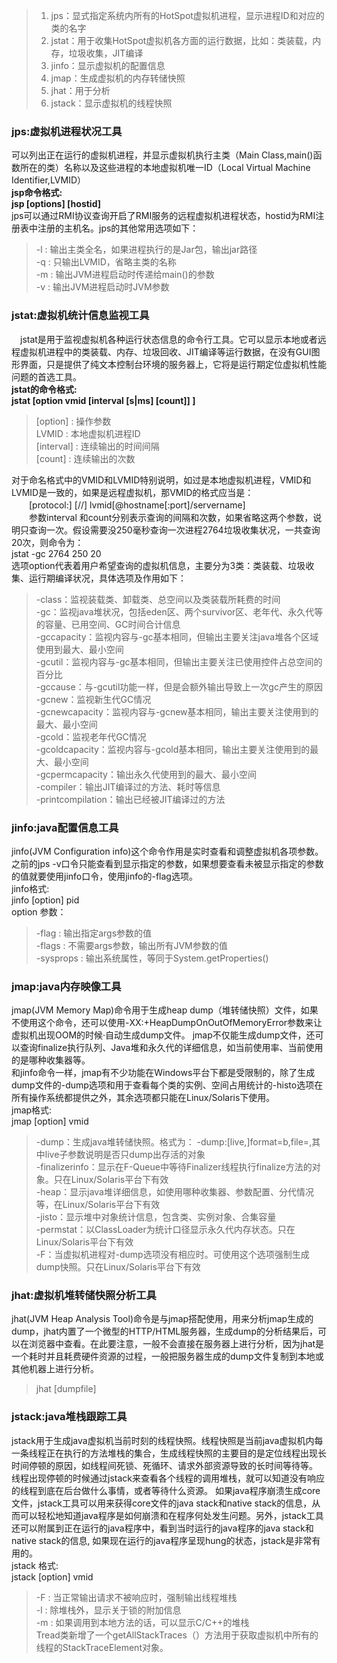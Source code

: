 >1. jps：显式指定系统内所有的HotSpot虚拟机进程，显示进程ID和对应的类的名字
>2. jstat：用于收集HotSpot虚拟机各方面的运行数据，比如：类装载，内存，垃圾收集，JIT编译
>3. jinfo：显示虚拟机的配置信息
>4. jmap：生成虚拟机的内存转储快照
>5. jhat：用于分析
>6. jstack：显示虚拟机的线程快照
### jps:虚拟机进程状况工具
  可以列出正在运行的虚拟机进程，并显示虚拟机执行主类（Main Class,main()函数所在的类）名称以及这些进程的本地虚拟机唯一ID（Local Virtual Machine Identifier,LVMID）<br>
  **jsp命令格式:<br>
  jsp [options] [hostid]**<br>
  jps可以通过RMI协议查询开启了RMI服务的远程虚拟机进程状态，hostid为RMI注册表中注册的主机名。jps的其他常用选项如下：<br>
  >-l : 输出主类全名，如果进程执行的是Jar包，输出jar路径<br>
  -q : 只输出LVMID，省略主类的名称<br>
  -m : 输出JVM进程启动时传递给main()的参数<br>
  -v : 输出JVM进程启动时JVM参数
### jstat:虚拟机统计信息监视工具
  　jstat是用于监视虚拟机各种运行状态信息的命令行工具。它可以显示本地或者远程虚拟机进程中的类装载、内存、垃圾回收、JIT编译等运行数据，在没有GUI图形界面，只是提供了纯文本控制台环境的服务器上，它将是运行期定位虚拟机性能问题的首选工具。<br>
   **jstat的命令格式:<br>
   jstat [option vmid [interval [s|ms] [count]] ]**<br>
  >[option] : 操作参数<br>
  LVMID : 本地虚拟机进程ID<br>
  [interval] : 连续输出的时间间隔<br>
  [count] : 连续输出的次数<br>
   
   对于命名格式中的VMID和LVMID特别说明，如过是本地虚拟机进程，VMID和LVMID是一致的，如果是远程虚拟机，那VMID的格式应当是：<br>
　　[protocol:] [//] lvmid[@hostname[:port]/servername]<br>
　　参数interval 和count分别表示查询的间隔和次数，如果省略这两个参数，说明只查询一次。假设需要没250毫秒查询一次进程2764垃圾收集状况，一共查询20次，则命令为：<br>
  jstat -gc 2764 250 20<br>
  选项option代表着用户希望查询的虚拟机信息，主要分为3类：类装载、垃圾收集、运行期编译状况，具体选项及作用如下：<br>
>  -class：监视装载类、卸载类、总空间以及类装载所耗费的时间<br>
  -gc：监视java堆状况，包括eden区、两个survivor区、老年代、永久代等的容量、已用空间、GC时间合计信息<br>
  -gccapacity：监视内容与-gc基本相同，但输出主要关注java堆各个区域使用到最大、最小空间<br>
  -gcutil：监视内容与-gc基本相同，但输出主要关注已使用控件占总空间的百分比<br>
  -gccause：与-gcutil功能一样，但是会额外输出导致上一次gc产生的原因<br>
  -gcnew：监视新生代GC情况<br>
  -gcnewcapacity：监视内容与-gcnew基本相同，输出主要关注使用到的最大、最小空间<br>
  -gcold：监视老年代GC情况<br>
  -gcoldcapacity：监视内容与-gcold基本相同，输出主要关注使用到的最大、最小空间<br>
  -gcpermcapacity：输出永久代使用到的最大、最小空间<br>
  -compiler：输出JIT编译过的方法、耗时等信息<br>
  -printcompilation：输出已经被JIT编译过的方法
### jinfo:java配置信息工具
  jinfo(JVM Configuration info)这个命令作用是实时查看和调整虚拟机各项参数。 之前的jps -v口令只能查看到显示指定的参数，如果想要查看未被显示指定的参数的值就要使用jinfo口令，使用jinfo的-flag选项。<br>
  jinfo格式:<br>
  jinfo [option] pid<br>
  option 参数：<br>
  >-flag : 输出指定args参数的值<br>
 -flags : 不需要args参数，输出所有JVM参数的值<br>
 -sysprops : 输出系统属性，等同于System.getProperties()
### jmap:java内存映像工具
  jmap(JVM Memory Map)命令用于生成heap dump（堆转储快照）文件，如果不使用这个命令，还可以使用-XX:+HeapDumpOnOutOfMemoryError参数来让虚拟机出现OOM的时候·自动生成dump文件。 jmap不仅能生成dump文件，还可以查询finalize执行队列、Java堆和永久代的详细信息，如当前使用率、当前使用的是哪种收集器等。<br>
  和jinfo命令一样，jmap有不少功能在Windows平台下都是受限制的，除了生成dump文件的-dump选项和用于查看每个类的实例、空间占用统计的-histo选项在所有操作系统都提供之外，其余选项都只能在Linux/Solaris下使用。<br>
  jmap格式:<br>
  jmap [option] vmid<br>
  >-dump：生成java堆转储快照。格式为： -dump:[live,]format=b,file=<filename>,其中live子参数说明是否只dump出存活的对象<br>
  -finalizerinfo：显示在F-Queue中等待Finalizer线程执行finalize方法的对象。只在Linux/Solaris平台下有效<br>
  -heap：显示java堆详细信息，如使用哪种收集器、参数配置、分代情况等，在Linux/Solaris平台下有效<br>
  -jisto：显示堆中对象统计信息，包含类、实例对象、合集容量<br>
  -permstat：以ClassLoader为统计口径显示永久代内存状态。只在Linux/Solaris平台下有效<br>
  -F：当虚拟机进程对-dump选项没有相应时。可使用这个选项强制生成dump快照。只在Linux/Solaris平台下有效
  
### jhat:虚拟机堆转储快照分析工具
  jhat(JVM Heap Analysis Tool)命令是与jmap搭配使用，用来分析jmap生成的dump，jhat内置了一个微型的HTTP/HTML服务器，生成dump的分析结果后，可以在浏览器中查看。在此要注意，一般不会直接在服务器上进行分析，因为jhat是一个耗时并且耗费硬件资源的过程，一般把服务器生成的dump文件复制到本地或其他机器上进行分析。<br>
>  jhat [dumpfile]
### jstack:java堆栈跟踪工具
  jstack用于生成java虚拟机当前时刻的线程快照。线程快照是当前java虚拟机内每一条线程正在执行的方法堆栈的集合，生成线程快照的主要目的是定位线程出现长时间停顿的原因，如线程间死锁、死循环、请求外部资源导致的长时间等待等。 线程出现停顿的时候通过jstack来查看各个线程的调用堆栈，就可以知道没有响应的线程到底在后台做什么事情，或者等待什么资源。 如果java程序崩溃生成core文件，jstack工具可以用来获得core文件的java stack和native stack的信息，从而可以轻松地知道java程序是如何崩溃和在程序何处发生问题。另外，jstack工具还可以附属到正在运行的java程序中，看到当时运行的java程序的java stack和native stack的信息, 如果现在运行的java程序呈现hung的状态，jstack是非常有用的。<br>
  jstack 格式:<br>
  jstack [option] vmid<br>
  >-F : 当正常输出请求不被响应时，强制输出线程堆栈<br>
  -l : 除堆栈外，显示关于锁的附加信息<br>
  -m : 如果调用到本地方法的话，可以显示C/C++的堆栈<br>
  Tread类新增了一个getAllStackTraces（）方法用于获取虚拟机中所有的线程的StackTraceElement对象。
